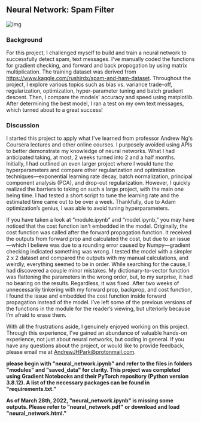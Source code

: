 ## Neural Network: Spam Filter

![img]('alina-grubnyak-ZiQkhI7417A-unsplash.jpg')

### Background
For this project, I challenged myself to build and train a neural network to successfully detect spam, text messages. I've manually coded the functions for gradient checking, and forward and back propogation by using matrix multiplication. The training dataset was derived from https://www.kaggle.com/rushirdx/spam-and-ham-dataset. Throughout the project, I explore various topics such as bias vs. variance trade-off, regularization, optimization, hyper-parameter tuning and batch gradient descent. Then, I compare the models' accuracy and speed using matplotlib. After determining the best model, I ran a test on my own text messages, which turned about to a great success!

### Discussion
I started this project to apply what I've learned from professor Andrew Ng's Coursera lectures and other online courses. I purposely avoided using APIs to better demonstrate my knowledge of neural networks. What I had anticipated taking, at most, 2 weeks turned into 2 and a half months. Initially, I had outlined an even larger project where I would tune the hyperparameters and compare other regularization and optimization techniques—exponential learning rate decay, batch normalization, principal component analysis (PCA), and drop-out regularization. However, I quickly realized the barriers to taking on such a large project, with the main one being time. I had tested a short script to tune the learning rate and the estimated time came out to be over a week. Thankfully, due to Adam optimization’s genius, I was able to avoid tuning hyperparameters.

If you have taken a look at “module.ipynb” and “model.ipynb,” you may have noticed that the cost function isn't embedded in the model. Originally, the cost function was called after the forward propagation function. It received the outputs from forward prop and calculated the cost, but due to an issue—which I believe was due to a rounding error caused by Numpy—gradient checking indicated something was wrong. I tested the model with a simpler 2 x 2 dataset and compared the outputs with my manual calculations, and weirdly, everything seemed to be in order. While searching for the cause, I had discovered a couple minor mistakes. My dictionary-to-vector function was flattening the parameters in the wrong order, but, to my surprise, it had no bearing on the results. Regardless, it was fixed. After two weeks of unnecessarily tinkering with my forward prop, backprop, and cost function, I found the issue and embedded the cost function inside forward propagation instead of the model. I’ve left some of the previous versions of the functions in the module for the reader’s viewing, but ulteriorly because I’m afraid to erase them.

With all the frustrations aside, I genuinely enjoyed working on this project. Through this experience, I've gained an abundance of valuable hands-on experience, not just about neural networks, but coding in general. If you have any questions about the project, or would like to provide feedback, please email me at AndrewJHPark@protonmail.com.


**please begin with "neural_network.ipynb" and refer to the files in folders "modules" and "saved_data" for clarity. This project was completed using Gradient Notebooks and their PyTorch repository (Python version 3.8.12). A list of the necessary packages can be found in "requirements.txt."**

**As of March 28th, 2022, "neural_network.ipynb" is missing some outputs. Please refer to "neural_network.pdf" or download and load "neural_network.html."**
